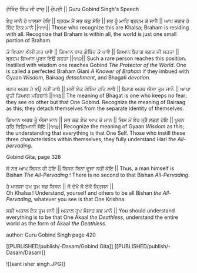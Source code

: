 ਗੋਬਿੰਦ ਸਿੰਘ ਜੀ ਵਾਚ || ਚੌਪਈ || Guru Gobind Singh's Speech

ਏਹੁ ਜਾਨੈ ਹੋ ਖਾਲਸਾ ਹੋਇ || ਬ੍ਰਹਮ ਮੈਂ ਸਭ ਕਛੁ ਸੋਇ || ਸਭ ਹੂੰ ਮਾਹਿ ਬ੍ਰਹਮ ਕੋ ਜਾਨੈ || ਆਪ ਜਗਤ ਹੋ ਬਿੰਦ ਇਕ ਮਾਨੈ ||੧੧੧||
Those who recognize this are Khalsa; Braham is residing with all. Recognize that Braham is within all, the world is just one small portion of Braham.

ਕੋ ਵਿਰਲਾ ਐਸੀ ਗਤ ਪਾਵੈ || ਗਿਆਨ ਧਾਰ ਗੋਬਿੰਦ ਕੋ ਪਾਵੈ || ਗਿਆਨ ਬੈਰਾਗ ਭਗਤ ਜੀ ਸਹਤਾ || ਬ੍ਰਹਮ ਗਿਆਨ ਪੂਰਨ ਇਉਂ ਕਹਤਾ ||੧੧੨||
Such a rare person reaches this position. Instilled with wisdom one reaches Gobind *The Protector of the World*. One is called a perfected Braham Giani *A Knower of Braham* if they imbued with Gyaan *Wisdom*, Bairaag *detachment*, and Bhagati *devotion*.

ਭਗਤ ਅਰਥ ਹੋ ਭਉ ਨਹੀਂ ਰਾਖੈ || ਸਭੀ ਏਕ ਗੋਬਿੰਦ ਹਰਿ ਲਾਖੈ || ਬੈਰਾਗ ਅਰਥ ਐਸਾ ਤੁਮ ਜਾਨੌ || ਆਪਾ ਦੁਤੀ ਤਿਆਗ ਪਹਿਚਾਨੋ ||੧੧੩||
The meaning of Bhagat is one who keeps no fear; they see no other but that One Gobind. Recognize the meaning of Bairaag as this; they detach themselves from the separate identity of themselves.

ਗਿਆਨ ਅਰਥ ਤੂੰ ਐਸਾ ਜਾਨ || ਸਭ ਕਛ ਏਕ ਆਪ ਕੋ ਮਾਨ || ਜਿਸ ਮੋਂ ਏਹ ਤ੍ਰੈ ਲਛਣ ਹੋਇ || ਪੂਰਨ ਹਰਿ ਬਿਗਿਆਨੀ ਸੋਇ ||੧੧੪||
Recognize the meaning of Gyaan *Wisdom* as this; the understanding that everything is that One Self. Those who instill these three characteristics within themselves, they fully understand Hari *the All-pervading*. 

Gobind Gita, page 328

ਸੋ ਨਰ ਆਪ ਬਿਸਨ ਹੀ ਹੋਇ || ਬਿਸਨ ਬਿਨਾ ਦੂਜਾ ਨਹੀਂ ਕੋਇ ||
Thus, a man himself is Bishan *The All-Pervading* ! There is no second to that Bishan *All-Pervading*.

ਹੇ ਖਾਲਸਾ ਹਮ ਤੁਮ ਸਭ ਬਿਸਨ || ਜੋ ਦੇਖੋ ਸੋ ਏਕੋ ਕ੍ਰਿਸਨ ||  
Oh Khalsa ! Understand, yourself and others to be all Bishan *the All-Pervading*, whatever you see is that One Krishna.

ਸਭੀ ਅਕਾਲ ਏਕ ਤੁਮ ਜਾਨੋ || ਅਕਾਲ ਰੂਪ ਸੰਸਾਰ ਸਭ ਮਾਨੋ ||
You should understand everything is to be that One Akaal *the Deathless*, understand the entire world as the form of Akaal *the Deathless*.

author: Guru Gobind Singh page 420

[[PUBLISHED/publish/-Dasam/Gobind Gita]]
[[PUBLISHED/publish/-Dasam/Dasam]]


![[sant isher singh.JPG]]